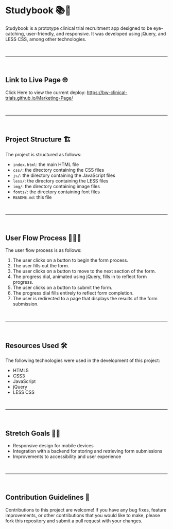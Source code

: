 # Studybook 📚💉

Studybook is a prototype clinical trial recruitment app designed to be eye-catching, user-friendly, and responsive. It was developed using jQuery, and LESS CSS, among other technologies.

<br>
<hr>
<br>


## Link to Live Page 🌐

Click Here to view the current deploy: https://bw-clinical-trials.github.io/Marketing-Page/

<br>
<hr>
<br>


## Project Structure 🏗️

The project is structured as follows:
- `index.html`: the main HTML file
- `css/`: the directory containing the CSS files
- `js/`: the directory containing the JavaScript files
- `less/`: the directory containing the LESS files
- `img/`: the directory containing image files
- `fonts/`: the directory containing font files
- `README.md`: this file

<br>
<hr>
<br>


## User Flow Process 🚶‍♂️🔄

The user flow process is as follows:
1. The user clicks on a button to begin the form process.
2. The user fills out the form.
3. The user clicks on a button to move to the next section of the form.
4. The progress dial, animated using jQuery, fills in to reflect form progress.
5. The user clicks on a button to submit the form.
6. The progress dial fills entirely to reflect form completion.
7. The user is redirected to a page that displays the results of the form submission.


<br>
<hr>
<br>

## Resources Used 🛠️

The following technologies were used in the development of this project:
- HTML5
- CSS3
- JavaScript
- jQuery
- LESS CSS

<br>
<hr>
<br>


## Stretch Goals 🏃‍♀️
- Responsive design for mobile devices
- Integration with a backend for storing and retrieving form submissions
- Improvements to accessibility and user experience

<br>
<hr>
<br>


## Contribution Guidelines 🤝
Contributions to this project are welcome! If you have any bug fixes, feature improvements, or other contributions that you would like to make, please fork this repository and submit a pull request with your changes.
